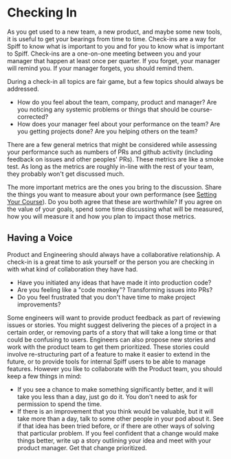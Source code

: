 # Checking In

As you get used to a new team, a new product, and maybe some new tools, it is useful to get your bearings from time to time.
Check-ins are a way for Spiff to know what is important to you and for you to know what is important to Spiff.
Check-ins are a one-on-one meeting between you and your manager that happen at least once per quarter.
If you forget, your manager will remind you. If your manager forgets, you should remind them.

During a check-in all topics are fair game, but a few topics should always be addressed.

* How do you feel about the team, company, product and manager? Are you noticing any systemic problems or things that should be course-corrected?
* How does your manager feel about your performance on the team? Are you getting projects done? Are you helping others on the team?

There are a few general metrics that might be considered while assessing your performance such as numbers of PRs and github activity (including feedback on issues and other peoples' PRs).
These metrics are like a smoke test.
As long as the metrics are roughly in-line with the rest of your team, they probably won't get discussed much.

The more important metrics are the ones you bring to the discussion.
Share the things you want to measure about your own performance (see [Setting Your Course](02.SettingYourCourse.md)).
Do you both agree that these are worthwhile?
If you agree on the value of your goals, spend some time discussing what will be measured, how you will measure it and how you plan to impact those metrics.

## Having a Voice

Product and Engineering should always have a collaborative relationship.
A check-in is a great time to ask yourself or the person you are checking in with what kind of collaboration they have had.

* Have you initiated any ideas that have made it into production code?
* Are you feeling like a "code monkey"? Transforming issues into PRs?
* Do you feel frustrated that you don't have time to make project improvements?

Some engineers will want to provide product feedback as part of reviewing issues or stories.
You might suggest delivering the pieces of a project in a certain order, or removing parts of a story that will take a long time or that could be confusing to users.
Engineers can also propose new stories and work with the product team to get them prioritized.
These stories could involve re-structuring part of a feature to make it easier to extend in the future, or to provide tools for internal Spiff users to be able to manage features.
However you like to collaborate with the Product team, you should keep a few things in mind:

* If you see a chance to make something significantly better, and it will take you less than a day, just go do it. You don't need to ask for permission to spend the time.
* If there is an improvement that you think would be valuable, but it will take more than a day, talk to some other people in your pod about it. See if that idea has been tried before, or if there are other ways of solving that particular problem. If you feel confident that a change would make things better, write up a story outlining your idea and meet with your product manager. Get that change prioritized.

